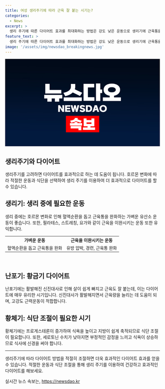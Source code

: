 ```yaml
---
title: 여성 생리주기에 따라 근육 잘 붙는 시기는?
categories:
  - News
excerpt: >
  생리 주기에 따른 다이어트 효과를 최대화하는 방법은 강도 낮은 운동으로 생리기에 근육통을 완화하고, 황금기에는 신진대사 활발한 고강도 운동으로 근육 증가를 도모하는 것이다. 황체기에는 식욕을 조절하고 세로토닌과 인슐린에 주의하며, 난포기는 살이 빠지기 쉬운 시기라고 한다. 생리 주기를 이해하면 더 효과적인 다이어트가 가능하다.
feature_text: >
  생리 주기에 따른 다이어트 효과를 최대화하는 방법은 강도 낮은 운동으로 생리기에 근육통을 완화하고, 황금기에는 신진대사 활발한 고강도 운동으로 근육 증가를 도모하는 것이다. 황체기에는 식욕을 조절하고 세로토닌과 인슐린에 주의하며, 난포기는 살이 빠지기 쉬운 시기라고 한다. 생리 주기를 이해하면 더 효과적인 다이어트가 가능하다.
image: '/assets/img/newsdao_breakingnews.jpg'
---
```


<p><img src="/assets/img/newsdao_breakingnews.jpg" alt="bookingtag 속보" /></p>

<h2 data-ke-size="size26">생리주기와 다이어트</h2>

<p data-ke-size="size16">생리주기를 고려하면 다이어트를 효과적으로 하는 데 도움이 됩니다. 호르몬 변화에 따라 적절한 운동과 식단을 선택하여 생리 주기를 이용하여 더 효과적으로 다이어트를 할 수 있습니다.</p>

<h2 data-ke-size="size24">생리기: 생리 중에 필요한 운동</h2>

<p data-ke-size="size16">생리 중에는 호르몬 변화로 인해 혈액순환을 돕고 근육통을 완화하는 가벼운 유산소 운동이 좋습니다. 또한, 필라테스, 스트레칭, 요가와 같이 근육을 이완시키는 운동 또한 유익합니다.</p>

<table>
  <tr>
    <td style="text-align: center; height: 17px;"><b>가벼운 운동</b></td>
    <td style="text-align: center; height: 17px;"><b>근육을 이완시키는 운동</b></td>
  </tr>
  <tr>
    <td style="text-align: center; height: 17px;">혈액순환을 돕고 근육통을 완화</td>
    <td style="text-align: center; height: 17px;">유방 압박, 경련, 근육통 완화</td>
  </tr>
</table>

<p data-ke-size="size16">&nbsp;</p>

<h2 data-ke-size="size24">난포기: 황금기 다이어트</h2>

<p data-ke-size="size16">난포기에는 활발해진 신진대사로 인해 살이 쉽게 빠지고 근육도 잘 붙는데, 이는 다이어트에 매우 유리한 시기입니다. 신진대사가 활발해지면서 근육량을 늘리는 데 도움이 되며, 고강도 근력운동이 적합합니다.</p>

<h2 data-ke-size="size24">황체기: 식단 조절이 필요한 시기</h2>

<p data-ke-size="size16">황체기에는 프로게스테론이 증가하여 식욕을 높이고 지방이 쉽게 축적되므로 식단 조절이 필요합니다. 또한, 세로토닌 수치가 낮아지면 부정적인 감정을 느끼고 식욕이 상승하므로 식사에 신경을 써야 합니다.</p>

<hr>

<p data-ke-size="size16">생리주기에 따라 다이어트 방법을 적절히 조절하면 더욱 효과적인 다이어트 효과를 얻을 수 있습니다. 적절한 운동과 식단 조절을 통해 생리 주기를 이용하여 건강하고 효과적인 다이어트를 해보세요.</p>
실시간 뉴스 속보는, <a href="https://newsdao.kr" rel="dofollow">https://newsdao.kr</a>


